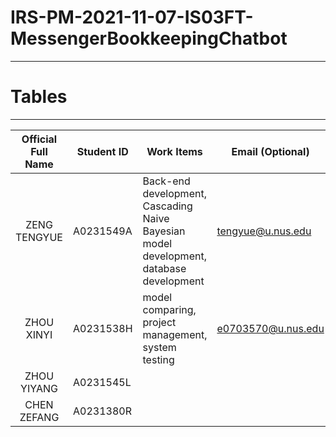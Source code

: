 # IRS-PM-2021-11-07-IS03FT-MessengerBookkeepingChatbot
----
# Tables
----
| Official Full Name | Student ID | Work Items | Email (Optional) |
| :--: | ---------------- | ---------------- | ---------------- |
| ZENG TENGYUE | A0231549A | Back-end development, Cascading Naive Bayesian model development, database development | tengyue@u.nus.edu |
| ZHOU XINYI | A0231538H | model comparing, project management, system testing | e0703570@u.nus.edu |
| ZHOU YIYANG | A0231545L |  |  |
| CHEN ZEFANG | A0231380R |  |  |
